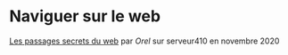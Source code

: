 # Naviguer sur le web
[Les passages secrets du web](https://serveur410.com/les-passages-secrets-du-web/) par *Orel* sur serveur410 en novembre 2020 
